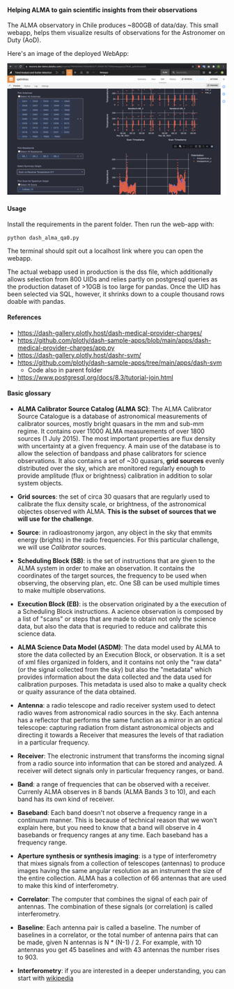 #### Helping ALMA to gain scientific insights from their observations

The ALMA observatory in Chile produces ~800GB of data/day. This small webapp, helps them visualize results of observations for the Astronomer on Duty (AoD).

Here's an image of the deployed WebApp:


![QA0 Alma DSS](./alma_dss_qa0.png?raw=true "QA0 @ Alma in DSS")


#### Usage

Install the requirements in the parent folder. Then run the web-app with:
```
python dash_alma_qa0.py
```
The terminal should spit out a localhost link where you can open the webapp.

The actual webapp used in production is the dss file, which additionally allows selection from 800 UIDs and relies partly on postgresql queries as the production dataset of >10GB is too large for pandas. Once the UID has been selected via SQL, however, it shrinks down to a couple thousand rows doable with pandas.

#### References


- https://dash-gallery.plotly.host/dash-medical-provider-charges/
- https://github.com/plotly/dash-sample-apps/blob/main/apps/dash-medical-provider-charges/app.py
- https://dash-gallery.plotly.host/dashr-svm/
- https://github.com/plotly/dash-sample-apps/tree/main/apps/dash-svm
    - Code also in parent folder
- https://www.postgresql.org/docs/8.3/tutorial-join.html


#### Basic glossary

* **ALMA Calibrator Source Catalog (ALMA SC)**: The ALMA Calibrator Source Catalogue is a database of astronomical measurements of calibrator sources, mostly bright quasars in the mm and sub-mm regime. It contains over 11000 ALMA measurements of over 1800 sources (1 July 2015). The most important properties are flux density with uncertainty at a given frequency. A main use of the database is to allow the selection of bandpass and phase calibrators for science observations. It also contains a set of ~30 quasars, **grid sources** evenly distributed over the sky, which are monitored regularly enough to provide amplitude (flux or brightness) calibration in addition to solar system objects.

* **Grid sources**: the set of circa 30 quasars that are regularly used to calibrate the flux density scale, or brightness, of the astronomical objectes observed with ALMA. **This is the subset of sources that we will use for the challenge**.

* **Source**: in radioastronomy jargon, any object in the sky that emmits energy (brights) in the radio frequencies. For this particular challenge, we will use *Calibrator* sources.

* **Scheduling Block (SB)**: is the set of instructions that are given to the ALMA system in order to make an observation. It contains the coordinates of the target sources, the frequency to be used when observing, the observing plan, etc. One SB can be used multiple times to make multiple observations.

* **Execution Block (EB)**: is the observation originated by a the execution of a Scheduling Block instructions. A acience observation is composed by a list of "scans" or steps that are made to obtain not only the science data, but also the data that is requried to reduce and calibrate this science data.

* **ALMA Science Data Model (ASDM)**: The data model used by ALMA to store the data collected by an Execution Block, or observation. It is a set of xml files organized in folders, and it contains not only the "raw data" (or the signal collected from the sky) but also the "metadata" which provides information about the data collected and the data used for calibration purposes. This metadata is used also to make a quality check or quaity assurance of the data obtained. 

* **Antenna**: a radio telescope and radio receiver system used to detect radio waves from astronomical radio sources in the sky. Each antenna has a reflector that performs the same function as a mirror in an optical telescope: capturing radiation from distant astronomical objects and directing it towards a Receiver that measures the levels of that radiation in a particular frequency.

* **Receiver**: The electronic instrument that transforms the incoming signal from a radio source into information that can be stored and analyzed. A receiver will detect signals only in particular frequency ranges, or band.

* **Band**: a range of frequencies that can be observed with a receiver. Currenly ALMA observes in 8 bands (ALMA Bands 3 to 10), and each band has its own kind of receiver.

* **Baseband**: Each band doesn't not observe a frequency range in a continuum manner. This is because of technical reason that we won't explain here, but you need to know that a band will observe in 4 basebands or frequency ranges at any time. Each baseband has a frequency range.

* **Aperture synthesis or synthesis imaging**: is a type of interferometry that mixes signals from a collection of telescopes (antennas) to produce images having the same angular resolution as an instrument the size of the entire collection. ALMA has a collection of 66 antennas that are used to make this kind of interferometry.

* **Correlator**: The computer that combines the signal of each pair of antennas. The combination of these signals (or correlation) is called interferometry.

* **Baseline**: Each antenna pair is called a baseline. The number of baselines in a correlator, or the total number of antenna pairs that can be made,  given N antennas is N * (N-1) / 2. For example, with 10 antennas you get 45 baselines and with 43 antennas the number rises to 903.

* **Interferometry**: if you are interested in a deeper understanding, you can start with [wikipedia](https://en.wikipedia.org/wiki/Interferometry)
